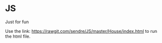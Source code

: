 # JS
Just for fun

Use the link:
https://rawgit.com/sendre/JS/master/House/index.html
to run the html file.
